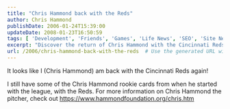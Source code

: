 ```yaml
---
title: "Chris Hammond back with the Reds"
author: Chris Hammond
publishDate: 2006-01-24T15:39:00
updateDate: 2008-01-23T16:50:59
tags: [ 'Development', 'Friends', 'Games', 'Life News', 'SEO', 'Site News' ]
excerpt: "Discover the return of Chris Hammond with the Cincinnati Reds! Learn more about the pitcher and his rookie cards at https://www.hammondfoundation.org/chris.htm"
url: /2006/chris-hammond-back-with-the-reds  # Use the generated URL with year
---
```

<P>It looks like I (Chris Hammond) am back with the Cincinnati Reds again!</P> <P>I still have some of the Chris Hammond rookie cards from when he started with the league, with the Reds. For more information on Chris Hammond the pitcher, check out <A href="https://www.hammondfoundation.org/chris.htm" target=_blank>https://www.hammondfoundation.org/chris.htm</A></P>

